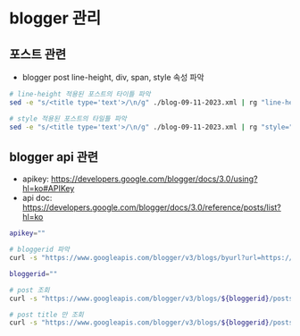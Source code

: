 # blogger 관리

## 포스트 관련

- blogger post line-height, div, span, style 속성 파악

```bash
# line-height 적용된 포스트의 타이틀 파악
sed -e "s/<title type='text'>/\n/g" ./blog-09-11-2023.xml | rg "line-height" | sed -e "s/<\/title>.*//g"

# style 적용된 포스트의 타일틀 파악
sed -e "s/<title type='text'>/\n/g" ./blog-09-11-2023.xml | rg "style=" | sed -e "s/<\/title>.*//g"
```

## blogger api 관련

- apikey: <https://developers.google.com/blogger/docs/3.0/using?hl=ko#APIKey>
- api doc: <https://developers.google.com/blogger/docs/3.0/reference/posts/list?hl=ko>

```bash
apikey=""

# bloggerid 파악
curl -s "https://www.googleapis.com/blogger/v3/blogs/byurl?url=https://yoonbh2714.blogspot.com&key=${apikey}"

bloggerid=""

# post 조회
curl -s "https://www.googleapis.com/blogger/v3/blogs/${bloggerid}/posts?key=${apikey}"

# post title 만 조회
curl -s "https://www.googleapis.com/blogger/v3/blogs/${bloggerid}/posts?key=${apikey}" | jq ".items[].title"
```

